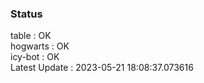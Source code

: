 ### Status


table : OK  
hogwarts : OK  
icy-bot : OK  
Latest Update : 2023-05-21 18:08:37.073616

